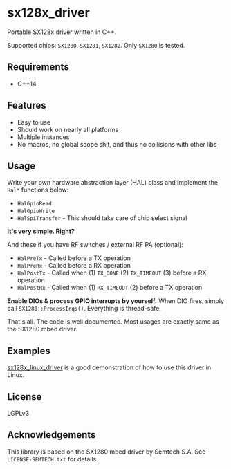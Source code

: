 # sx128x_driver
Portable SX128x driver written in C++.

Supported chips: `SX1280`, `SX1281`, `SX1282`. Only `SX1280` is tested.

## Requirements
- C++14

## Features
- Easy to use
- Should work on nearly all platforms
- Multiple instances
- No macros, no global scope shit, and thus no collisions with other libs

## Usage

Write your own hardware abstraction layer (HAL) class and implement the `Hal*` functions below:

- `HalGpioRead`
- `HalGpioWrite`
- `HalSpiTransfer` - This should take care of chip select signal

**It's very simple. Right?**

And these if you have RF switches / external RF PA (optional): 

- `HalPreTx` - Called before a TX operation
- `HalPreRx` - Called before a RX operation
- `HalPostTx` - Called when (1) `TX_DONE` (2) `TX_TIMEOUT` (3) before a RX operation
- `HalPostRx` - Called when (1) `RX_TIMEOUT` (2) before a TX operation


**Enable DIOs & process GPIO interrupts by yourself.** When DIO fires, simply call `SX1280::ProcessIrqs()`. Everything is thread-safe.
 
That's all. The code is well documented. Most usages are exactly same as the SX1280 mbed driver.

## Examples
[sx128x_linux_driver](https://github.com/YukiWorkshop/sx128x_linux_driver) is a good demonstration of how to use this driver in Linux.

## License
LGPLv3

## Acknowledgements
This library is based on the SX1280 mbed driver by Semtech S.A. See `LICENSE-SEMTECH.txt` for details.